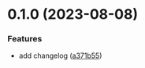 # 0.1.0 (2023-08-08)


### Features

* add changelog ([a371b55](https://github.com/Jaqg92/greetings-ci/commit/a371b55f905395e1cfcd4413b2c7d389820d46e1))




